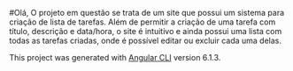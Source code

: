 #Olá,
O projeto em questão se trata de um site que possui um sistema para criação de lista de tarefas.
Além de permitir a criação de uma tarefa com título, descrição e data/hora, o site é intuitivo e ainda possui uma lista com todas as tarefas criadas, onde é possível editar ou excluir cada uma delas.

This project was generated with [Angular CLI](https://github.com/angular/angular-cli) version 6.1.3.
